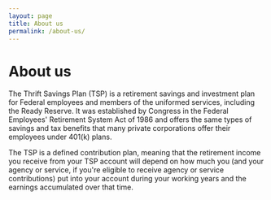 ```yaml
---
layout: page
title: About us
permalink: /about-us/
---
```


# About us

<div class="usa-grid-full usa-layout-docs-main_content">
<div class="usa-width-one-half" markdown="1">

The Thrift Savings Plan (TSP) is a retirement savings and investment plan for Federal employees and members of the uniformed services, including the Ready Reserve. It was established by Congress in the Federal Employees' Retirement System Act of 1986 and offers the same types of savings and tax benefits that many private corporations offer their employees under 401(k) plans.

</div>

<div class="usa-width-one-half" markdown="1">

The TSP is a defined contribution plan, meaning that the retirement income you receive from your TSP account will depend on how much you (and your agency or service, if you're eligible to receive agency or service contributions) put into your account during your working years and the earnings accumulated over that time.

</div>

<!-- CONTENT END -->
